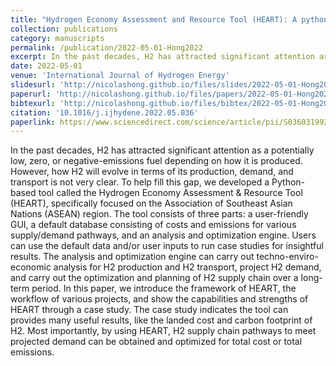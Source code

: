 ```yaml
---
title: "Hydrogen Economy Assessment and Resource Tool (HEART): A python-based tool for ASEAN H2 roadmap study"
collection: publications
category: manuscripts
permalink: /publication/2022-05-01-Hong2022
excerpt: In the past decades, H2 has attracted significant attention as a potentially low, zero, or negative-emissions fuel depending on how it is produced. However, how H2 will evolve in terms of its production, demand, and transport is not very clear. To help fill this gap, we developed a Python-based tool called the Hydrogen Economy Assessment \& Resource Tool (HEART), specifically focused on the Association of Southeast Asian Nations (ASEAN) region. The tool consists of three parts: a user-friendly GUI, a default database consisting of costs and emissions for various supply/demand pathways, and an analysis and optimization engine. Users can use the default data and/or user inputs to run case studies for insightful results. The analysis and optimization engine can carry out techno-enviro-economic analysis for H2 production and H2 transport, project H2 demand, and carry out the optimization and planning of H2 supply chain over a long-term period. In this paper, we introduce the framework of HEART, the workflow of various projects, and show the capabilities and strengths of HEART through a case study. The case study indicates the tool can provides many useful results, like the landed cost and carbon footprint of H2. Most importantly, by using HEART, H2 supply chain pathways to meet projected demand can be obtained and optimized for total cost or total emissions.
date: 2022-05-01
venue: 'International Journal of Hydrogen Energy'
slidesurl: 'http://nicolashong.github.io/files/slides/2022-05-01-Hong2022.pdf'
paperurl: 'http://nicolashong.github.io/files/papers/2022-05-01-Hong2022.pdf'
bibtexurl: 'http://nicolashong.github.io/files/bibtex/2022-05-01-Hong2022.bib'
citation: '10.1016/j.ijhydene.2022.05.036'
paperlink: https://www.sciencedirect.com/science/article/pii/S0360319922020286
---
```


In the past decades, H2 has attracted significant attention as a potentially low, zero, or negative-emissions fuel depending on how it is produced. However, how H2 will evolve in terms of its production, demand, and transport is not very clear. To help fill this gap, we developed a Python-based tool called the Hydrogen Economy Assessment \& Resource Tool (HEART), specifically focused on the Association of Southeast Asian Nations (ASEAN) region. The tool consists of three parts: a user-friendly GUI, a default database consisting of costs and emissions for various supply/demand pathways, and an analysis and optimization engine. Users can use the default data and/or user inputs to run case studies for insightful results. The analysis and optimization engine can carry out techno-enviro-economic analysis for H2 production and H2 transport, project H2 demand, and carry out the optimization and planning of H2 supply chain over a long-term period. In this paper, we introduce the framework of HEART, the workflow of various projects, and show the capabilities and strengths of HEART through a case study. The case study indicates the tool can provides many useful results, like the landed cost and carbon footprint of H2. Most importantly, by using HEART, H2 supply chain pathways to meet projected demand can be obtained and optimized for total cost or total emissions.

